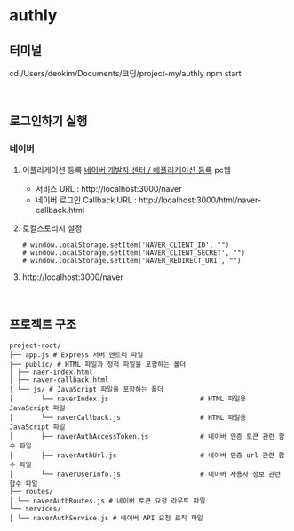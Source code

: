 # authly

## 터미널

cd /Users/deokim/Documents/코딩/project-my/authly
npm start

<br>

## 로그인하기 실행

### 네이버

1. 어플리케이션 등록
   [네이버 개발자 센터 / 애플리케이션 등록](https://developers.naver.com/apps/#/register)
   pc웹

    - 서비스 URL : http://localhost:3000/naver
    - 네이버 로그인 Callback URL : http://localhost:3000/html/naver-callback.html

2. 로컬스토리지 설정

    ```
    # window.localStorage.setItem('NAVER_CLIENT_ID', "")
    # window.localStorage.setItem('NAVER_CLIENT_SECRET', "")
    # window.localStorage.setItem('NAVER_REDIRECT_URI', "")
    ```

3. http://localhost:3000/naver

<br>

## 프로젝트 구조

```
project-root/
├── app.js # Express 서버 엔트리 파일
├── public/ # HTML 파일과 정적 파일을 포함하는 폴더
│ ├── naer-index.html
│ ├── naver-callback.html
│ └── js/ # JavaScript 파일을 포함하는 폴더
│       └── naverIndex.js                       # HTML 파일용 JavaScript 파일
│       └── naverCallback.js                    # HTML 파일용 JavaScript 파일
│       ├── naverAuthAccessToken.js             # 네이버 인증 토큰 관련 함수 파일
│       ├── naverAuthUrl.js                     # 네이버 인증 url 관련 함수 파일
│       └── naverUserInfo.js                    # 네이버 사용자 정보 관련 함수 파일
├── routes/
│ └── naverAuthRoutes.js # 네이버 토큰 요청 라우트 파일
└── services/
│ └── naverAuthService.js # 네이버 API 요청 로직 파일
```

